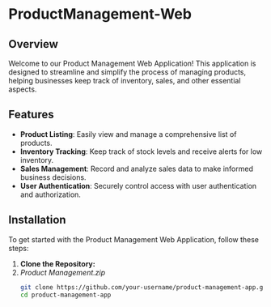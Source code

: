 # ProductManagement-Web

## Overview

Welcome to our Product Management Web Application! This application is designed to streamline and simplify the process of managing products, helping businesses keep track of inventory, sales, and other essential aspects.

## Features

- **Product Listing**: Easily view and manage a comprehensive list of products.
- **Inventory Tracking**: Keep track of stock levels and receive alerts for low inventory.
- **Sales Management**: Record and analyze sales data to make informed business decisions.
- **User Authentication**: Securely control access with user authentication and authorization.

## Installation

To get started with the Product Management Web Application, follow these steps:

1. **Clone the Repository:**
2. *Product Management.zip*
   ```bash
   git clone https://github.com/your-username/product-management-app.git
   cd product-management-app
